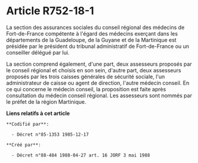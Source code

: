 # Article R752-18-1

La section des assurances sociales du conseil régional des médecins de Fort-de-France compétente à l'égard des médecins
exerçant dans les départements de la Guadeloupe, de la Guyane et de la Martinique est présidée par le président du tribunal
administratif de Fort-de-France ou un conseiller délégué par lui.

La section comprend également, d'une part, deux assesseurs proposés par le conseil régional et choisis en son sein, d'autre
part, deux assesseurs proposés par les trois caisses générales de sécurité sociale, l'un administrateur de caisse ou agent de
direction, l'autre médecin conseil. En ce qui concerne le médecin conseil, la proposition est faite après consultation du
médecin conseil régional. Les assesseurs sont nommés par le préfet de la région Martinique.

**Liens relatifs à cet article**

	**Codifié par**:

	  - Décret n°85-1353 1985-12-17

	**Créé par**:

	  - Décret n°88-484 1988-04-27 art. 16 JORF 3 mai 1988
